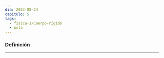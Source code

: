 ```yaml
---
dia: 2023-08-24
capitulo: 5
tags:
  - fisica-1/Cuerpo-rígido
  - nota
---
```

### Definición
---
